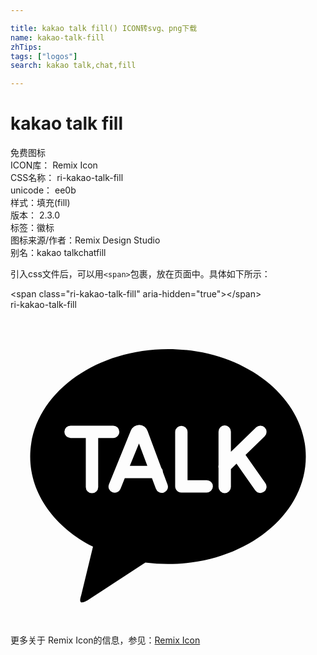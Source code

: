 ```yaml
---

title: kakao talk fill() ICON转svg、png下载
name: kakao-talk-fill
zhTips: 
tags: ["logos"]
search: kakao talk,chat,fill

---
```


# kakao talk fill  <small style="font-size: 60%;font-weight: 100"></small>


<div class="detail-page">
<p>
<span><span class="badge-success badge">免费图标</span> </span>
<br/>
<span>
ICON库：
<span class="badge-secondary badge">Remix Icon</span> 
</span>
<br/>
<span>
CSS名称：
<span class="badge-secondary badge">ri-kakao-talk-fill</span> 
</span>
<br/>
<span>
unicode：
<span class="badge-secondary badge">ee0b</span> 
<copy-btn content='ee0b' btn-title=""></copy-btn>
<copy-btn :content='String.fromCodePoint(parseInt("ee0b", 16))' btn-title="复制U"></copy-btn>
</span><br/><span>样式：<span class="badge-light badge">填充(fill)</span></span>
<br/>
<span>
版本：
<span class="badge-secondary badge">2.3.0</span> 
</span><br/><span>标签：<span class="badge-light badge"><router-link to="/tags/logos.html">徽标</router-link></span></span>
<br/>
<span>图标来源/作者：<span class="badge-light badge">Remix Design Studio</span></span> 
<br/>
<span>别名：<span class="badge-light badge">kakao talk</span><span class="badge-light badge">chat</span><span class="badge-light badge">fill</span></span><br/>
</p>
</div>
<div class="alert alert-dark">
  <i class="ri-kakao-talk-fill ri-xs"></i>
  <i class="ri-kakao-talk-fill ri-sm"></i>
  <i class="ri-kakao-talk-fill ri-lg"></i>
  <i class="ri-kakao-talk-fill ri-2x"></i>
  <i class="ri-kakao-talk-fill ri-3x"></i>
  <i class="ri-kakao-talk-fill ri-5x"></i>
  <i class="ri-kakao-talk-fill ri-7x"></i>
</div>
<div>
  <p>引入css文件后，可以用<code>&lt;span&gt;</code>包裹，放在页面中。具体如下所示：    
  </p>
  <div class="alert alert-primary" style="font-size: 14px">
    &lt;span class="ri-kakao-talk-fill" aria-hidden="true"&gt;&lt;/span&gt;
    <copy-btn content='<span class="ri-kakao-talk-fill" aria-hidden="true"></span>'></copy-btn>
  </div>
  <div class="alert alert-secondary">
    <i class="ri-kakao-talk-fill"
    style="font-size: 24px"
    aria-hidden="true"></i> ri-kakao-talk-fill
    <copy-btn content="ri-kakao-talk-fill" btn-title="复制图标名称"></copy-btn>
  </div>
</div>
<div id="svg" class="svg-wrap">
<svg xmlns="http://www.w3.org/2000/svg" viewBox="0 0 24 24">
    <g>
        <path fill="none" d="M0 0h24v24H0z"/>
        <path d="M12 3c5.799 0 10.5 3.664 10.5 8.185 0 4.52-4.701 8.184-10.5 8.184a13.5 13.5 0 0 1-1.727-.11l-4.408 2.883c-.501.265-.678.236-.472-.413l.892-3.678c-2.88-1.46-4.785-3.99-4.785-6.866C1.5 6.665 6.201 3 12 3zm5.907 8.06l1.47-1.424a.472.472 0 0 0-.656-.678l-1.928 1.866V9.282a.472.472 0 0 0-.944 0v2.557a.471.471 0 0 0 0 .222V13.5a.472.472 0 0 0 .944 0v-1.363l.427-.413 1.428 2.033a.472.472 0 1 0 .773-.543l-1.514-2.155zm-2.958 1.924h-1.46V9.297a.472.472 0 0 0-.943 0v4.159c0 .26.21.472.471.472h1.932a.472.472 0 1 0 0-.944zm-5.857-1.092l.696-1.707.638 1.707H9.092zm2.523.488l.002-.016a.469.469 0 0 0-.127-.32l-1.046-2.8a.69.69 0 0 0-.627-.474.696.696 0 0 0-.653.447l-1.661 4.075a.472.472 0 0 0 .874.357l.33-.813h2.07l.299.8a.472.472 0 1 0 .884-.33l-.345-.926zM8.293 9.302a.472.472 0 0 0-.471-.472H4.577a.472.472 0 1 0 0 .944h1.16v3.736a.472.472 0 0 0 .944 0V9.774h1.14c.261 0 .472-.212.472-.472z"/>
    </g>
</svg>

</div>
<detail full-name='ri-kakao-talk-fill'></detail>
    
<div><p>更多关于  Remix Icon的信息，参见：<a target="_blank" href="https://iconhelper.cn/remix.html">Remix Icon</a>
</p></div>
